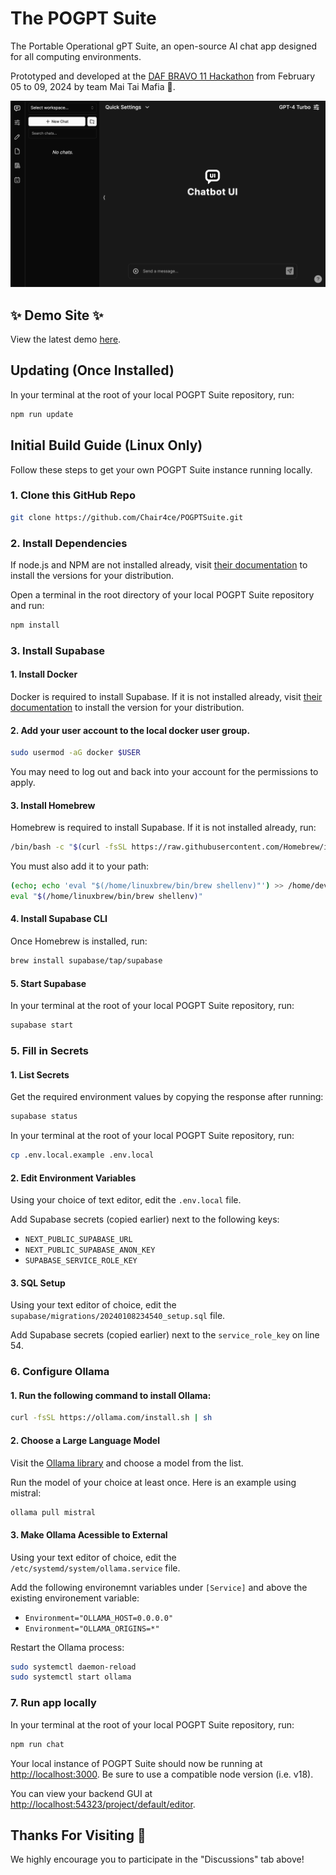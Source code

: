 # The POGPT Suite

The Portable Operational gPT Suite, an open-source AI chat app designed for all computing environments.

Prototyped and developed at the [DAF BRAVO 11 Hackathon](https://www.defense.gov/News/Releases/Release/Article/3610215/chief-digital-and-artificial-intelligence-office-to-host-hackathon-in-hawaii/) from February 05 to 09, 2024 by team Mai Tai Mafia 🍹.

<img src="./public/readme/screenshot.png" alt="Chatbot UI" width="600">

## ✨ Demo Site ✨

View the latest demo [here](https://pogpt.ambercaravalho.com).

## Updating (Once Installed)

In your terminal at the root of your local POGPT Suite repository, run:

```bash
npm run update
```

## Initial Build Guide (Linux Only)

Follow these steps to get your own POGPT Suite instance running locally.

### 1. Clone this GitHub Repo

```bash
git clone https://github.com/Chair4ce/POGPTSuite.git
```

### 2. Install Dependencies

If node.js and NPM are not installed already, visit [their documentation](https://github.com/nodesource/distributions?tab=readme-ov-file#table-of-contents) to install the versions for your distribution.

Open a terminal in the root directory of your local POGPT Suite repository and run:

```bash
npm install
```

### 3. Install Supabase

#### 1. Install Docker

Docker is required to install Supabase. If it is not installed already, visit [their documentation](https://docs.docker.com/engine/install/) to install the version for your distribution.

#### 2. Add your user account to the local docker user group.

```bash
sudo usermod -aG docker $USER
```

You may need to log out and back into your account for the permissions to apply.

#### 3. Install Homebrew

Homebrew is required to install Supabase. If it is not installed already, run:

```bash
/bin/bash -c "$(curl -fsSL https://raw.githubusercontent.com/Homebrew/install/HEAD/install.sh)"
```

You must also add it to your path:

```bash
(echo; echo 'eval "$(/home/linuxbrew/bin/brew shellenv)"') >> /home/dev/.bashrc
eval "$(/home/linuxbrew/bin/brew shellenv)"
```

#### 4. Install Supabase CLI

Once Homebrew is installed, run:

```bash
brew install supabase/tap/supabase
```

#### 5. Start Supabase

In your terminal at the root of your local POGPT Suite repository, run:

```bash
supabase start
```

### 5. Fill in Secrets

#### 1. List Secrets

Get the required environment values by copying the response after running:

```bash
supabase status
```

In your terminal at the root of your local POGPT Suite repository, run:

```bash
cp .env.local.example .env.local
```

#### 2. Edit Environment Variables

Using your choice of text editor, edit the `.env.local` file.

Add Supabase secrets (copied earlier) next to the following keys:
- `NEXT_PUBLIC_SUPABASE_URL`
- `NEXT_PUBLIC_SUPABASE_ANON_KEY`
- `SUPABASE_SERVICE_ROLE_KEY`

#### 3. SQL Setup

Using your text editor of choice, edit the `supabase/migrations/20240108234540_setup.sql` file.

Add Supabase secrets (copied earlier) next to the `service_role_key` on line 54.

### 6. Configure Ollama

#### 1. Run the following command to install Ollama:

```bash
curl -fsSL https://ollama.com/install.sh | sh
```

#### 2. Choose a Large Language Model

Visit the [Ollama library](https://ollama.ai/library) and choose a model from the list.

Run the model of your choice at least once. Here is an example using mistral:

```bash
ollama pull mistral
```

#### 3. Make Ollama Acessible to External

Using your text editor of choice, edit the `/etc/systemd/system/ollama.service` file.

Add the following environemnt variables under `[Service]` and above the existing environement variable:
- `Environment="OLLAMA_HOST=0.0.0.0"`
- `Environment="OLLAMA_ORIGINS=*"`

Restart the Ollama process:

```bash
sudo systemctl daemon-reload
sudo systemctl start ollama
```

### 7. Run app locally

In your terminal at the root of your local POGPT Suite repository, run:

```bash
npm run chat
```

Your local instance of POGPT Suite should now be running at [http://localhost:3000](http://localhost:3000). Be sure to use a compatible node version (i.e. v18).

You can view your backend GUI at [http://localhost:54323/project/default/editor](http://localhost:54323/project/default/editor).

## Thanks For Visiting 👋

We highly encourage you to participate in the "Discussions" tab above!
